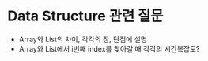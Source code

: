 # Data Structure 관련 질문
  * Array와 List의 차이, 각각의 장, 단점에 설명
  * Array와 List에서 i번째 index를 찾아갈 때 각각의 시간복잡도?
  
